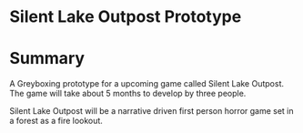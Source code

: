 # Silent Lake Outpost Prototype

# Summary
A Greyboxing prototype for a upcoming game called Silent Lake Outpost. The game will take about 5 months to develop by three people. 

Silent Lake Outpost will be a narrative driven first person horror game set in a forest as a fire lookout. 


